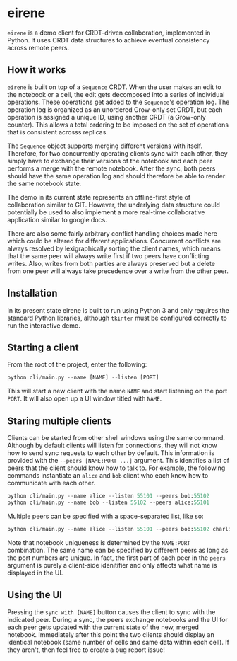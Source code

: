 # eirene

`eirene` is a demo client for CRDT-driven collaboration, implemented in Python. It uses CRDT data structures to achieve eventual consistency across remote peers.

## How it works
`eirene` is built on top of a `Sequence` CRDT. When the user makes an edit to the notebook or a cell, the edit gets decomposed into a series of individual operations. These operations get added to the `Sequence`'s operation log. The operation log is organized as an unordered Grow-only set CRDT, but each operation is assigned a unique ID, using another CRDT (a Grow-only counter). This allows a total ordering to be imposed on the set of operations that is consistent acrosss replicas.

The `Sequence` object supports merging different versions with itself. Therefore, for two concurrently operating clients sync with each other, they simply have to exchange their versions of the notebook and each peer performs a merge with the remote notebook. After the sync, both peers should have the same operation log and should therefore be able to render the same notebook state.

The demo in its current state represents an offline-first style of collaboration similar to GIT. However, the underlying data structure could potentially be used to also implement a more real-time collaborative application similar to google docs.

There are also some fairly arbitrary conflict handling choices made here which could be altered for different applications. Concurrent conflicts are always resolved by lexigraphically sorting the client names, which means that the same peer will always write first if two peers have conflicting writes. Also, writes from both parties are always preserved but a delete from one peer will always take precedence over a write from the other peer.

## Installation
In its present state eirene is built to run using Python 3 and only requires the standard Python libraries, although `tkinter` must be configured correctly to run the interactive demo.

## Starting a client
From the root of the project, enter the following:

```python
python cli/main.py --name [NAME] --listen [PORT]
```

This will start a new client with the name `NAME` and start listening on the port `PORT`. It will also open up a UI window titled with `NAME`.

## Staring multiple clients
Clients can be started from other shell windows using the same command. Although by default clients will listen for connections, they will not know how to send sync requests to each other by default. This information is provided with the `--peers [NAME:PORT ...]` argument. This identifies a list of peers that the client should know how to talk to. For example, the following commands instantiate an `alice` and `bob` client who each know how to communicate with each other.

```python
python cli/main.py --name alice --listen 55101 --peers bob:55102
python cli/main.py --name bob --listen 55102 --peers alice:55101
```

Multiple peers can be specified with a space-separated list, like so:
```python
python cli/main.py --name alice --listen 55101 --peers bob:55102 charlie:55103
```

Note that notebook uniqueness is determined by the `NAME:PORT` combination. The same name can be specified by different peers as long as the port numbers are unique. In fact, the first part of each peer in the `peers` argument is purely a client-side idenitifier and only affects what name is displayed in the UI.

## Using the UI
Pressing the `sync with [NAME]` button causes the client to sync with the indicated peer. During a sync, the peers exchange notebooks and the UI for each peer gets updated with the current state of the new, merged notebook. Immediately after this point the two clients should display an identical notebook (same number of cells and same data within each cell). If they aren't, then feel free to create a bug report issue!